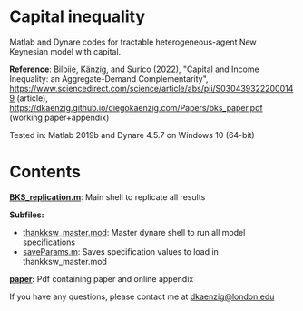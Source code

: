 # Capital inequality
Matlab and Dynare codes for tractable heterogeneous-agent New Keynesian model with capital.

**Reference**: Bilbiie, Känzig, and Surico (2022), "Capital and Income Inequality: an Aggregate-Demand Complementarity", https://www.sciencedirect.com/science/article/abs/pii/S0304393222000149 (article), https://dkaenzig.github.io/diegokaenzig.com/Papers/bks_paper.pdf (working paper+appendix)

Tested in: Matlab 2019b and Dynare 4.5.7 on Windows 10 (64-bit)

# Contents

**[BKS_replication.m](BKS_replication.m)**: Main shell to replicate all results

**Subfiles:** 
- [thankksw_master.mod](thankksw_master.mod): Master dynare shell to run all model specifications
- [saveParams.m](saveParams.m): Saves specification values to load in thankksw_master.mod

**[paper](bks_paper.pdf):** Pdf containing paper and online appendix

If you have any questions, please contact me at dkaenzig@london.edu

